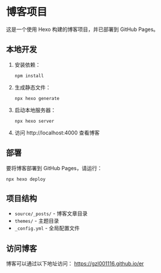 # 博客项目

这是一个使用 Hexo 构建的博客项目，并已部署到 GitHub Pages。

## 本地开发

1. 安装依赖：
   ```
   npm install
   ```

2. 生成静态文件：
   ```
   npx hexo generate
   ```

3. 启动本地服务器：
   ```
   npx hexo server
   ```

4. 访问 http://localhost:4000 查看博客

## 部署

要将博客部署到 GitHub Pages，请运行：
```
npx hexo deploy
```

## 项目结构

- `source/_posts/` - 博客文章目录
- `themes/` - 主题目录
- `_config.yml` - 全局配置文件

## 访问博客

博客可以通过以下地址访问：
https://gzl001116.github.io/er